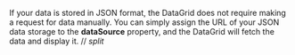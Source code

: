 If your data is stored in JSON format, the DataGrid does not require making a request for data manually. You can simply assign the URL of your JSON data storage to the **dataSource** property, and the DataGrid will fetch the data and display it.
// _split_